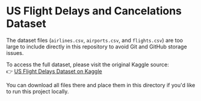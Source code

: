 # US Flight Delays and Cancelations Dataset

The dataset files (`airlines.csv`, `airports.csv`, and `flights.csv`) are too large to include directly in this repository to avoid Git and GitHub storage issues.

To access the full dataset, please visit the original Kaggle source:  
👉 [US Flight Delays Dataset on Kaggle](https://www.kaggle.com/datasets/usdot/flight-delays)

You can download all files there and place them in this directory if you'd like to run this project locally.
